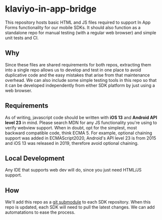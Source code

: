 # klaviyo-in-app-bridge
This repository hosts basic HTML and JS files required to support In App Forms functionality for our mobile SDKs.
It should also function as a standalone repo for manual testing (with a regular web browser) and simple unit tests and CI. 

## Why
Since these files are shared requirements for both repos, extracting them into a single repo allows us to develop 
and test in one place to avoid duplicative code and the easy mistakes that arise from that maintenance overhead. 
We can also include some simple testing tools in this repo so that it can be developed independently from either 
SDK platform by just using a web browser.

## Requirements
As of writing, javascript code should be written with **iOS 13** and **Android API level 23** in mind. 
Please search MDN for any JS functionality you're using to verify webview support. When in doubt,
opt for the simplest, most backward compatible code, think ECMA 5. For example, optional chaining support 
was added in ECMAScript2020, Android's API level 23 is from 2015 and iOS 13 was released in 2019,
therefore avoid optional chaining.

## Local Development
Any IDE that supports web dev will do, since you just need HTML/JS support.

## How
We'll add this repo as a [git submodule](https://git-scm.com/book/en/v2/Git-Tools-Submodules) to each SDK repository.
When this repo is updated, each SDK will need to pull the latest changes. We can add automatations to ease the process. 
